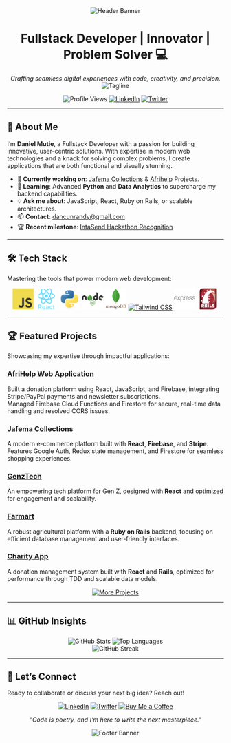 <div align="center">
  <img src="https://capsule-render.vercel.app/api?type=waving&color=gradient&height=200&section=header&text=Daniel%20Mutie&fontSize=60&fontColor=fff&animation=fadeIn" alt="Header Banner" />
</div>

<h1 align="center">Fullstack Developer | Innovator | Problem Solver 💻</h1>
<p align="center">
  <em>Crafting seamless digital experiences with code, creativity, and precision.</em><br />
  <img src="https://img.shields.io/badge/-Let’s%20Build%20the%20Future-0e75b6?style=flat-square&logo=rocket&logoColor=white" alt="Tagline" />
</p>

<div align="center">
  <img src="https://raw.githubusercontent.com/dancunrandy/github-profile-views-counter/main/svg/profile/total.svg" alt="Profile Views" />
  <a href="https://www.linkedin.com/in/dancunrandy"><img src="https://img.shields.io/badge/LinkedIn-Connect-0077B5?style=flat-square&logo=linkedin" alt="LinkedIn" /></a>
  <a href="https://twitter.com/dancunrandy"><img src="https://img.shields.io/badge/Twitter-Follow-1DA1F2?style=flat-square&logo=twitter" alt="Twitter" /></a>
</div>

---

## 🚀 About Me
I’m **Daniel Mutie**, a Fullstack Developer with a passion for building innovative, user-centric solutions. With expertise in modern web technologies and a knack for solving complex problems, I create applications that are both functional and visually stunning.

- 🔭 **Currently working on**: [Jafema Collections](https://jafema-collections.vercel.app/) & [Afrihelp](https://afrihelp.vercel.app//) Projects.
- 🌱 **Learning**: Advanced **Python** and **Data Analytics** to supercharge my backend capabilities.
- 💡 **Ask me about**: JavaScript, React, Ruby on Rails, or scalable architectures.
- 📫 **Contact**: [dancunrandy@gmail.com](mailto:dancunrandy@gmail.com)
- 🏆 **Recent milestone**: [IntaSend Hackathon Recognition](https://www.linkedin.com/posts/moringa-school_intasendhackathon-fintechrevolution-innovationunleashed-activity-7201107547930406912-tHKT)

---

## 🛠️ Tech Stack
Mastering the tools that power modern web development:

<div align="center">
  <a href="https://developer.mozilla.org/en-US/docs/Web/JavaScript"><img src="https://raw.githubusercontent.com/devicons/devicon/master/icons/javascript/javascript-original.svg" alt="JavaScript" width="50" height="50" /></a>
  <a href="https://reactjs.org/"><img src="https://raw.githubusercontent.com/devicons/devicon/master/icons/react/react-original-wordmark.svg" alt="React" width="50" height="50" /></a>
  <a href="https://www.python.org"><img src="https://raw.githubusercontent.com/devicons/devicon/master/icons/python/python-original.svg" alt="Python" width="50" height="50" /></a>
  <a href="https://nodejs.org"><img src="https://raw.githubusercontent.com/devicons/devicon/master/icons/nodejs/nodejs-original-wordmark.svg" alt="Node.js" width="50" height="50" /></a>
  <a href="https://www.mongodb.com/"><img src="https://raw.githubusercontent.com/devicons/devicon/master/icons/mongodb/mongodb-original-wordmark.svg" alt="MongoDB" width="50" height="50" /></a>
  <a href="https://tailwindcss.com/"><img src="https://www.vectorlogo.zone/logos/tailwindcss/tailwindcss-icon.svg" alt="Tailwind CSS" width="50" height="50" /></a>
  <a href="https://expressjs.com"><img src="https://raw.githubusercontent.com/devicons/devicon/master/icons/express/express-original-wordmark.svg" alt="Express" width="50" height="50" /></a>
  <a href="https://rubyonrails.org/"><img src="https://raw.githubusercontent.com/devicons/devicon/master/icons/rails/rails-original-wordmark.svg" alt="Rails" width="50" height="50" /></a>
</div>

---

## 🏆 Featured Projects
Showcasing my expertise through impactful applications:

### [AfriHelp Web Application](https://afrihelp.vercel.app/)
Built a donation platform using React, JavaScript, and Firebase, integrating Stripe/PayPal payments and newsletter subscriptions.  
Managed Firebase Cloud Functions and Firestore for secure, real-time data handling and resolved CORS issues.

### [Jafema Collections](https://jafema-collections.vercel.app/)
A modern e-commerce platform built with **React**, **Firebase**, and **Stripe**. Features Google Auth, Redux state management, and Firestore for seamless shopping experiences.

### [GenzTech](https://genztech-delta.vercel.app/)
An empowering tech platform for Gen Z, designed with **React** and optimized for engagement and scalability.

### [Farmart](https://farmart-delta.vercel.app/)
A robust agricultural platform with a **Ruby on Rails** backend, focusing on efficient database management and user-friendly interfaces.

### [Charity App](https://charity-application.vercel.app/)
A donation management system built with **React** and **Rails**, optimized for performance through TDD and scalable data models.

<div align="center">
  <a href="https://github.com/dancunrandy?tab=repositories"><img src="https://img.shields.io/badge/Explore%20More%20Projects-0e75b6?style=flat-square&logo=github" alt="More Projects" /></a>
</div>

---

## 📊 GitHub Insights
<div align="center">
  <img src="https://github-readme-stats.vercel.app/api?username=dancunrandy&show_icons=true&theme=dracula&hide_border=true" alt="GitHub Stats" width="400" />
  <img src="https://github-readme-stats.vercel.app/api/top-langs?username=dancunrandy&show_icons=true&theme=dracula&layout=compact&hide_border=true" alt="Top Languages" width="300" />
</div>
<div align="center">
  <img src="https://github-readme-streak-stats.herokuapp.com/?user=dancunrandy&theme=dracula&hide_border=true" alt="GitHub Streak" width="400" />
</div>

---

## 📡 Let’s Connect
Ready to collaborate or discuss your next big idea? Reach out!

<div align="center">
  <a href="https://www.linkedin.com/in/dancunrandy"><img src="https://img.icons8.com/color/48/000000/linkedin.png" alt="LinkedIn" width="40" height="40" /></a>
  <a href="https://twitter.com/dancunrandy"><img src="https://img.icons8.com/color/48/000000/twitter.png" alt="Twitter" width="40" height="40" /></a>
  <a href="https://www.buymeacoffee.com/dancunrandj"><img src="https://cdn.buymeacoffee.com/buttons/v2/default-yellow.png" alt="Buy Me a Coffee" height="40" /></a>
</div>

<div align="center">
  <p><em>"Code is poetry, and I’m here to write the next masterpiece."</em></p>
  <img src="https://capsule-render.vercel.app/api?type=waving&color=gradient&height=100&section=footer" alt="Footer Banner" />
</div>
